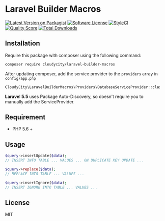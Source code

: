 # Laravel Builder Macros

[![Latest Version on Packagist][ico-version]][link-packagist]
[![Software License][ico-license]](LICENSE.md)
[![StyleCI][ico-styleci]][link-styleci]
[![Quality Score][ico-code-quality]][link-code-quality]
[![Total Downloads][ico-downloads]][link-downloads]

## Installation
Require this package with composer using the following command:
```bash
composer require cloudycity/laravel-builder-macros
```
After updating composer, add the service provider to the `providers` array in `config/app.php`
```bash
CloudyCity\LaravelBuilderMacros\Providers\DatabaseServiceProvider::class,
```
**Laravel 5.5** uses Package Auto-Discovery, so doesn't require you to manually add the ServiceProvider.

## Requirement
- PHP 5.6 +

## Usage
```php
$query->insertUpdate($data);
// INSERT INTO TABLE ... VALUES ... ON DUPLICATE KEY UPDATE ...

$query->replace($data);
// REPLACE INTO TABLE ... VALUES ...

$query->insertIgnore($data);
// INSERT IGNORE INTO TABLE ... VALUES ...
```

## License

MIT


[ico-version]: https://img.shields.io/packagist/v/cloudycity/laravel-builder-macros.svg?style=flat-square
[ico-license]: https://img.shields.io/badge/license-MIT-brightgreen.svg?style=flat-square
[ico-travis]: https://img.shields.io/travis/cloudycity/laravel-builder-macros/master.svg?style=flat-square
[ico-code-coverage]: https://img.shields.io/scrutinizer/coverage/g/cloudycity/laravel-builder-macros.svg?style=flat-square
[ico-styleci]: https://styleci.io/repos/226231265/shield?branch=master
[ico-code-quality]: https://img.shields.io/scrutinizer/g/cloudycity/laravel-builder-macros.svg?style=flat-square
[ico-downloads]: https://img.shields.io/packagist/dt/cloudycity/laravel-builder-macros.svg?style=flat-square

[link-packagist]: https://packagist.org/packages/cloudycity/laravel-builder-macros
[link-travis]: https://travis-ci.org/cloudycity/laravel-builder-macros
[link-code-coverage]: https://scrutinizer-ci.com/g/cloudycity/laravel-builder-macros/code-structure
[link-styleci]: https://styleci.io/repos/226231265
[link-code-quality]: https://scrutinizer-ci.com/g/cloudycity/laravel-builder-macros
[link-downloads]: https://packagist.org/cloudycity/laravel-builder-macros
[link-author]: https://github.com/cloudycity
